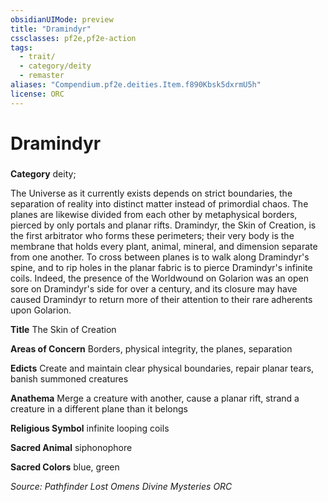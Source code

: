 ```yaml
---
obsidianUIMode: preview
title: "Dramindyr"
cssclasses: pf2e,pf2e-action
tags:
  - trait/
  - category/deity
  - remaster
aliases: "Compendium.pf2e.deities.Item.f890Kbsk5dxrmU5h"
license: ORC
---
```

# Dramindyr

### 

**Category** deity; 




The Universe as it currently exists depends on strict boundaries, the separation of reality into distinct matter instead of primordial chaos. The planes are likewise divided from each other by metaphysical borders, pierced by only portals and planar rifts. Dramindyr, the Skin of Creation, is the first arbitrator who forms these perimeters; their very body is the membrane that holds every plant, animal, mineral, and dimension separate from one another. To cross between planes is to walk along Dramindyr's spine, and to rip holes in the planar fabric is to pierce Dramindyr's infinite coils. Indeed, the presence of the Worldwound on Golarion was an open sore on Dramindyr's side for over a century, and its closure may have caused Dramindyr to return more of their attention to their rare adherents upon Golarion.

**Title** The Skin of Creation

**Areas of Concern** Borders, physical integrity, the planes, separation

**Edicts** Create and maintain clear physical boundaries, repair planar tears, banish summoned creatures

**Anathema** Merge a creature with another, cause a planar rift, strand a creature in a different plane than it belongs

**Religious Symbol** infinite looping coils

**Sacred Animal** siphonophore

**Sacred Colors** blue, green

*Source: Pathfinder Lost Omens Divine Mysteries*
*ORC*